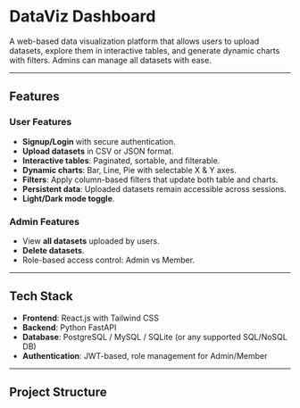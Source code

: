 # DataViz Dashboard

A web-based data visualization platform that allows users to upload datasets, explore them in interactive tables, and generate dynamic charts with filters. Admins can manage all datasets with ease.

---

## Features

### User Features
- **Signup/Login** with secure authentication.
- **Upload datasets** in CSV or JSON format.
- **Interactive tables**: Paginated, sortable, and filterable.
- **Dynamic charts**: Bar, Line, Pie with selectable X & Y axes.
- **Filters**: Apply column-based filters that update both table and charts.
- **Persistent data**: Uploaded datasets remain accessible across sessions.
- **Light/Dark mode toggle**.

### Admin Features
- View **all datasets** uploaded by users.
- **Delete datasets**.
- Role-based access control: Admin vs Member.

---

## Tech Stack

- **Frontend**: React.js with Tailwind CSS  
- **Backend**: Python FastAPI  
- **Database**: PostgreSQL / MySQL / SQLite (or any supported SQL/NoSQL DB)  
- **Authentication**: JWT-based, role management for Admin/Member  

---

## Project Structure

